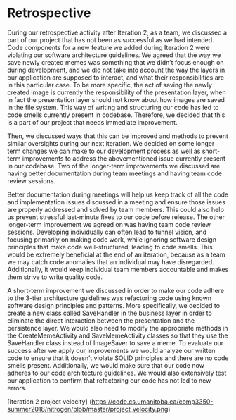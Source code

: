 # Retrospective  

During our retrospective activity after Iteration 2, as a team, we discussed a part of our project that has not been as successful as we had intended. Code components for a new feature we added during Iteration 2 were violating our software architecture guidelines. We agreed that the way we save newly created memes was something that we didn’t focus enough on during development, and we did not take into account the way the layers in our application are supposed to interact, and what their responsibilities are in this particular case.  To be more specific, the act of saving the newly created image is currently the responsibility of the presentation layer, when in fact the presentation layer should not know about how images are saved in the file system. This way of writing and structuring our code has led to code smells currently present in codebase.
Therefore, we decided that this is a part of our project that needs immediate improvement.  

Then, we discussed ways that this can be improved and methods to prevent similar oversights during our next iteration. We decided on some longer term changes we can make to our development process as well as short-term improvements to address the abovementioned issue currently present in our codebase. Two of the longer-term improvements we discussed are having better documentation during team meetings and having team code review sessions.  

Better documentation during meetings will help us keep track of all the code and implementation issues discussed in a meeting and ensure those issues are properly addressed and solved by team members. This could also help us prevent stressful last-minute fixes to our code before release.
The other longer-term improvement we agreed on was having team code review sessions. Developing individually can often lead to tunnel vision, and focusing primarily on making code work, while ignoring software design principles that make code well-structured, leading to code smells. This would be extremely beneficial at the end of an iteration, because as a team we may catch code anomalies that an individual may have disregarded. Additionally, it would keep individual team members accountable and makes them strive to write quality code.  

A short-term improvement we discussed in order to make our code adhere to the 3-tier architecture guidelines was refactoring code using known software design principles and patterns. More specifically, we decided to create a new class called SaveHandler in the business layer in order to eliminate the direct interaction between the presentation and the persistence layer. We would also need to modify the appropriate methods in the CreateMemeActivity and SaveMemeActivity classes so that they use the SaveHandler class instead of ImageSaver to save a meme.
To evaluate our success after we apply our improvements we would analyze our written code to ensure that it doesn’t violate SOLID principles and there are no code smells present. Additionally, we would make sure that our code now adheres to our code architecture guidelines. We would also extensively test our application to confirm that refactoring our code has not led to new errors. 
	
	
[Iteration 2 project velocity] (https://code.cs.umanitoba.ca/comp3350-summer2018/nitrogen/blob/master/project_velocity.png)